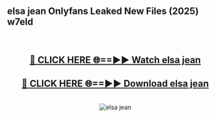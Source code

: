 <h2>elsa jean Onlyfans Leaked New Files (2025) w7eld</h2>
<br>
<div align="center">
<h2><a href="https://mediafiles.top/elsa_jean&ref=git" rel="nofollow">🔴 CLICK HERE 🌐==►► Watch elsa jean</a></h2>
<h2><a href="https://mediafiles.top/elsa_jean&ref=git" rel="nofollow">🔴 CLICK HERE 🌐==►► Download elsa jean</a></h2>
<br>
<a href="https://mediafiles.top/elsa_jean&ref=git" rel="nofollow" data-target="animated-image.originalLink"><img src="https://i.ibb.co.com/xMMVF88/686577567.gif" alt="elsa jean" style="max-width: 100%; display: inline-block;" data-target="animated-image.originalImage"></a>
</div>
<br>
<br>